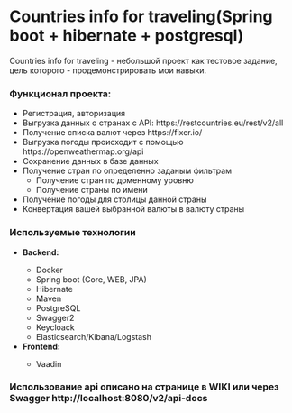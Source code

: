 <h1> Countries info for traveling(Spring boot + hibernate + postgresql)</h1>
<p> Countries info for traveling - небольшой проект как тестовое задание, цель которого - продемонстрировать мои навыки. </p>
 <h3>Функционал проекта:</h3>
 <ul>
    <li> Регистрация, авторизация </li>
    <li> Выгрузка данных о странах с API: https://restcountries.eu/rest/v2/all</li>
    <li> Получение списка валют через https://fixer.io/ </li>
    <li> Выгрузка погоды происходит с помощью https://openweathermap.org/api </li>
    <li>Сохранение данных в базе данных </li>
    <li>Получение стран по определенно заданым фильтрам
        <ul>
          <li>Получение стран по доменному уровню</li>
          <li>Получение страны по имени</li>
       </ul>
    </li>
    <li> Получение погоды для столицы данной страны</li>
    <li> Конвертация вашей выбранной валюты в валюту страны</li>
 
 </ul>
 
 
 <h3> Используемые технологии</h3>
 <ul>
    <li><b>Backend:</b></li>
    <ul>
        <li> Docker </li>
        <li>Spring boot (Core, WEB, JPA)</li>
        <li>Hibernate</li>
        <li>Maven</li>
        <li>PostgreSQL</li>
        <li> Swagger2 </li>
        <li> Keycloack </li>
        <li> Elasticsearch/Kibana/Logstash </li> 
   </ul>
   <li><b>Frontend:</b></li>
    <ul>
        <li> Vaadin </li>
          
   </ul>
 
 </ul>
 
 <h3>Использование api описано на странице в WIKI или через Swagger http://localhost:8080/v2/api-docs</h3>
    
